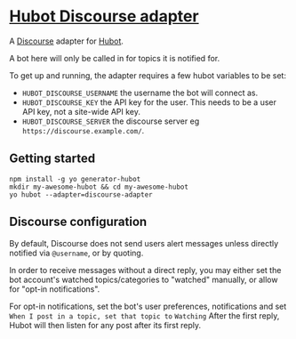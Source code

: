 # [Hubot Discourse adapter](https://www.npmjs.com/package/hubot-discourse-adapter)

A [Discourse](http://www.discourse.org/) adapter for [Hubot](https://hubot.github.com/).

A bot here will only be called in for topics it is notified for.

To get up and running, the adapter requires a few hubot variables to be set:
* `HUBOT_DISCOURSE_USERNAME` the username the bot will connect as.
* `HUBOT_DISCOURSE_KEY` the API key for the user. This needs to be a user API key, not a site-wide API key.
* `HUBOT_DISCOURSE_SERVER` the discourse server eg `https://discourse.example.com/`.

## Getting started

```
npm install -g yo generator-hubot
mkdir my-awesome-hubot && cd my-awesome-hubot
yo hubot --adapter=discourse-adapter
```

## Discourse configuration

By default, Discourse does not send users alert messages unless directly notified via `@username`, or by quoting.

In order to receive messages without a direct reply, you may either set the bot account's watched topics/categories to "watched" manually, or allow for "opt-in notifications".

For opt-in notifications, set the bot's user preferences, notifications and set `When I post in a topic, set that topic to` `Watching` After the first reply, Hubot will then listen for any post after its first reply.
